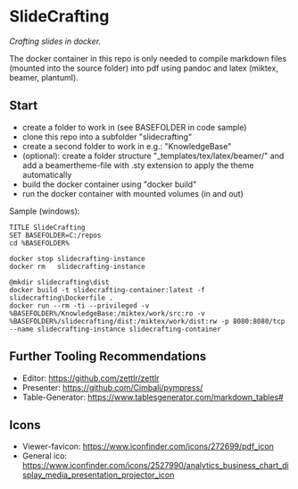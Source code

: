 # SlideCrafting
*Crafting slides in docker.*

The docker container in this repo is only needed to compile markdown files (mounted into the source folder) into pdf using pandoc and latex (miktex, beamer, plantuml).

## Start

* create a folder to work in (see BASEFOLDER in code sample)
* clone this repo into a subfolder "slidecrafting"
* create a second folder to work in e.g.: "KnowledgeBase"
* (optional): create a folder structure "_templates/tex/latex/beamer/" and add a beamertheme-file with .sty extension to apply the theme automatically
* build the docker container using "docker build"
* run the docker container with mounted volumes (in and out)

Sample (windows):
```
TITLE SlideCrafting
SET BASEFOLDER=C:/repos
cd %BASEFOLDER%

docker stop slidecrafting-instance
docker rm   slidecrafting-instance

@mkdir slidecrafting\dist
docker build -t slidecrafting-container:latest -f slidecrafting\Dockerfile .
docker run --rm -ti --privileged -v %BASEFOLDER%/KnowledgeBase:/miktex/work/src:ro -v %BASEFOLDER%/slidecrafting/dist:/miktex/work/dist:rw -p 8080:8080/tcp --name slidecrafting-instance slidecrafting-container
```
## Further Tooling Recommendations

* Editor: https://github.com/zettlr/zettlr
* Presenter: https://github.com/Cimbali/pympress/
* Table-Generator: https://www.tablesgenerator.com/markdown_tables#
  
## Icons
* Viewer-favicon: https://www.iconfinder.com/icons/272699/pdf_icon
* General ico: https://www.iconfinder.com/icons/2527990/analytics_business_chart_display_media_presentation_projector_icon